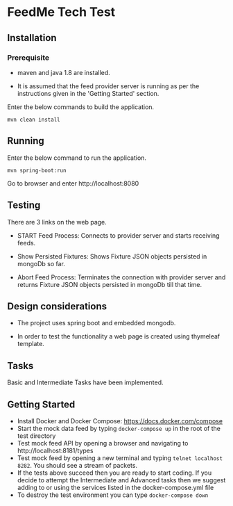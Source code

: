 # FeedMe Tech Test

## Installation

### Prerequisite

* maven and java 1.8 are installed.

* It is assumed that the feed provider server is running as per the instructions given in the 'Getting Started' section.

Enter the below commands to build the application.
  ```
  mvn clean install
  ```

## Running

Enter the below command to run the application.
```
mvn spring-boot:run
```
Go to browser and enter http://localhost:8080

## Testing

There are 3 links on the web page.

* START Feed Process: Connects to provider server and starts receiving feeds.

* Show Persisted Fixtures: Shows Fixture JSON objects persisted in mongoDb so far.

* Abort Feed Process: Terminates the connection with provider server and returns Fixture JSON objects persisted in mongoDb till that time.


## Design considerations
* The project uses spring boot and embedded mongodb.

* In order to test the functionality a web page is created using thymeleaf template.

## Tasks

Basic and Intermediate Tasks have been implemented. 

## Getting Started

* Install Docker and Docker Compose: https://docs.docker.com/compose
* Start the mock data feed by typing `docker-compose up` in the root of the test directory
* Test mock feed API by opening a browser and navigating to http://localhost:8181/types
* Test mock feed by opening a new terminal and typing `telnet localhost 8282`. You should see a stream of packets.
* If the tests above succeed then you are ready to start coding. If you decide to attempt the Intermediate and Advanced tasks then we suggest adding to or using the services listed in the docker-compose.yml file
* To destroy the test environment you can type `docker-compose down`
